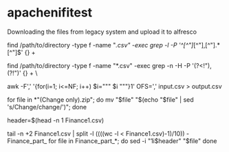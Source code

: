 # apachenifitest
Downloading the files from legacy system and upload it to alfresco

find /path/to/directory -type f -name "*.csv" -exec grep -l -P '^[^"]*[^"],[^"].*[^"]$' {} +

find /path/to/directory -type f -name "*.csv" -exec grep -n -H -P '(?<!"),(?!")' {} +
\


awk -F',' '{for(i=1; i<=NF; i++) $i="\"" $i "\""}1' OFS=',' input.csv > output.csv


for file in *"(Change only).zip"; do
    mv "$file" "$(echo "$file" | sed 's/Change/change/')";
done


header=$(head -n 1 Finance1.csv)

tail -n +2 Finance1.csv | split -l $((($(wc -l < Finance1.csv)-1)/10)) - Finance_part_
for file in Finance_part_*; do
    sed -i "1i$header" "$file"
done

<Connector port="9443" protocol="org.apache.coyote.http11.Http11NioProtocol"
           SSLEnabled="true" maxThreads="150" scheme="https" secure="true"
           keystoreFile="${JAVA_HOME}/lib/security/cacerts"
           keystoreType="JKS" keystorePass="changeit"
           keyAlias="your-cert-alias"
           clientAuth="false" sslProtocol="TLS" />


